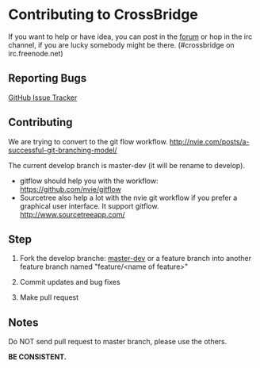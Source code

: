 Contributing to CrossBridge
===========================
If you want to help or have idea, you can post in the [forum](http://forum.crossbridge.io) or hop in the irc channel, if you are lucky somebody might be there. (#crossbridge on irc.freenode.net)

Reporting Bugs
--------------

[GitHub Issue Tracker](https://github.com/crossbridge-community/crossbridge/issues)

Contributing
------------

We are trying to convert to the git flow workflow.
http://nvie.com/posts/a-successful-git-branching-model/

The current develop branch is master-dev (it will be rename to develop).
* gitflow should help you with the workflow: https://github.com/nvie/gitflow 
* Sourcetree also help a lot with the nvie git workflow if you prefer a graphical user interface. It support gitflow.  http://www.sourcetreeapp.com/

Step
-----
1. Fork the develop branche: [master-dev](https://github.com/crossbridge-community/crossbridge/tree/master-dev) or a feature branch into another feature branch named "feature/\<name of feature\>"

2. Commit updates and bug fixes

3. Make pull request

Notes
-----

Do NOT send pull request to master branch, please use the others.

**BE CONSISTENT.**

